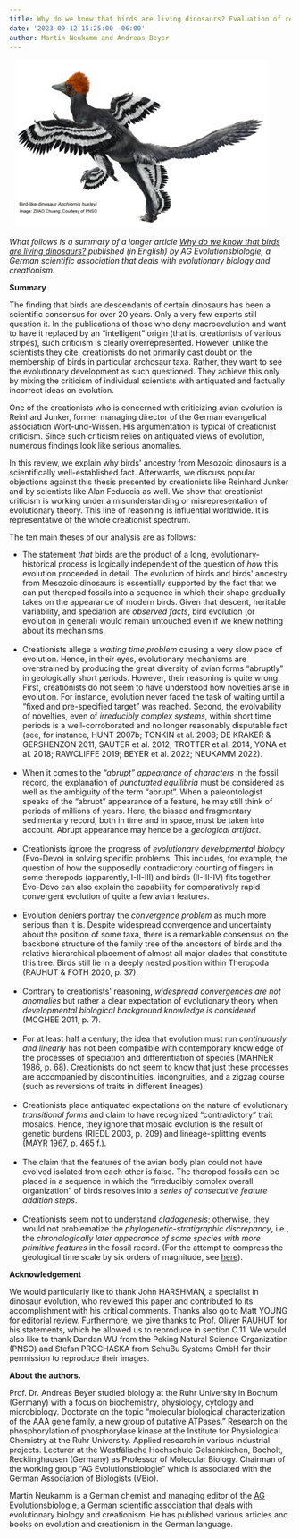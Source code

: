 ```yaml
---
title: Why do we know that birds are living dinosaurs? Evaluation of reasoning in anti-evolutionist treatise
date: '2023-09-12 15:25:00 -06:00'
author: Martin Neukamm and Andreas Beyer
---
```

<figure class="on-the-left-side" style="margin-top: 10px; margin-right: 40px; margin-bottom: 10px; margin-left: 10px;"><img src="/uploads/2023/Neukamm_Summary_Figure_1.jpg" alt="Birdlike dinosaur"/>
</figure>
<p><i>What follows is a summary of a longer article <a href="https://www.ag-evolutionsbiologie.net/pdf/2023/evolution-why-birds-are-living-dinosaurs.pdf">Why do we know that birds are living dinosaurs?</a> published (in English) by AG Evolutionsbiologie, a German scientific association that deals with evolutionary biology and creationism.</i></p>
<p><strong>Summary</strong></p>
<p>The finding that birds are descendants of certain dinosaurs has been a scientific consensus for over 20 years. Only a very few experts still question it. In the publications of those who deny macroevolution and want to have it replaced by an “intelligent” origin (that is, creationists of various stripes), such criticism is clearly overrepresented. However, unlike the scientists they cite, creationists do not primarily cast doubt on the membership of birds in particular archosaur taxa. Rather, they want to see the evolutionary development as such questioned. They achieve this only by mixing the criticism of individual scientists with antiquated and factually incorrect ideas on evolution.</p>

<p>One of the creationists who is concerned with criticizing avian evolution is Reinhard Junker, former managing director of the German evangelical association Wort-und-Wissen. His argumentation is typical of creationist criticism. Since such criticism relies on antiquated views of evolution, numerous findings look like serious anomalies.</p>

<p>In this review, we explain why birds' ancestry from Mesozoic dinosaurs is a scientifically well-established fact. Afterwards, we discuss popular objections against this thesis presented by creationists like Reinhard Junker and by scientists like Alan Feduccia as well. We show that creationist criticism is working under a misunderstanding or misrepresentation of evolutionary theory. This line of reasoning is influential worldwide. It is representative of the whole creationist spectrum.</p>

<p>The ten main theses of our analysis are as follows:</p>

<!--more-->

<ul><li>The statement <i>that</i> birds are the product of a long, evolutionary-historical process is logically independent of the question of <i>how</i> this evolution proceeded in detail. The evolution of birds and birds' ancestry from Mesozoic dinosaurs is essentially supported by the fact that we can put theropod fossils into a sequence in which their shape gradually takes on the appearance of modern birds. Given that descent, heritable variability, and speciation are <i>observed facts</i>, bird evolution (or evolution in general) would remain untouched even if we knew nothing about its mechanisms.</li><br/>
<li>Creationists allege a <i>waiting time problem</i> causing a very slow pace of evolution. Hence, in their eyes, evolutionary mechanisms are overstrained by producing the great diversity of avian forms “abruptly” in geologically short periods. However, their reasoning is quite wrong. First, creationists do not seem to have understood how novelties arise in evolution. For instance, evolution never faced the task of waiting until a “fixed and pre-specified target” was reached. Second, the evolvability of novelties, even of <i>irreducibly complex systems</i>, within short time periods is a well-corroborated and no longer reasonably disputable fact (see, for instance, HUNT 2007b; TONKIN et al. 2008; DE KRAKER & GERSHENZON 2011; SAUTER et al. 2012; TROTTER et al. 2014; YONA et al. 2018; RAWCLIFFE 2019; BEYER et al. 2022; NEUKAMM 2022).</li><br/>
<li>When it comes to the <i>“abrupt” appearance of characters</i> in the fossil record, the explanation of <i>punctuated equilibria</i> must be considered as well as the ambiguity of the term “abrupt”. When a paleontologist speaks of the “abrupt” appearance of a feature, he may still think of periods of millions of years. Here, the biased and fragmentary sedimentary record, both in time and in space, must be taken into account. Abrupt appearance may hence be a <i>geological artifact</i>.</li><br/>
<li>Creationists ignore the progress of <i>evolutionary developmental biology</i> (Evo-Devo) in solving specific problems. This includes, for example, the question of how the supposedly contradictory counting of fingers in some theropods (apparently, I-II-III) and birds (II-III-IV) fits together. Evo-Devo can also explain the capability for comparatively rapid convergent evolution of quite a few avian features.</li><br/>
<li>Evolution deniers portray the <i>convergence problem</i> as much more serious than it is. Despite widespread convergence and uncertainty about the position of some taxa, there is a remarkable consensus on the backbone structure of the family tree of the ancestors of birds and the relative hierarchical placement of almost all major clades that constitute this tree. Birds still lie in a deeply nested position within Theropoda (RAUHUT & FOTH 2020, p. 37).</li><br/>
<li>Contrary to creationists' reasoning, <i>widespread convergences are not anomalies</i> but rather a clear expectation of evolutionary theory when <i>developmental biological background knowledge is considered</i> (MCGHEE 2011, p. 7).</li><br/>
<li>For at least half a century, the idea that evolution must run <i>continuously and linearly</i> has not been compatible with contemporary knowledge of the processes of speciation and differentiation of species (MAHNER 1986, p. 68). Creationists do not seem to know that just these processes are accompanied by discontinuities, incongruities, and a zigzag course (such as reversions of traits in different lineages).</li><br/>
<li>Creationists place antiquated expectations on the nature of evolutionary <i>transitional forms</i> and claim to have recognized “contradictory” trait mosaics. Hence, they ignore that mosaic evolution is the result of genetic burdens (RIEDL 2003, p. 209) and lineage-splitting events (MAYR 1967, p. 465 f.).</li><br/>
<li>The claim that the features of the avian body plan could not have evolved isolated from each other is false. The theropod fossils can be placed in a sequence in which the “irreducibly complex overall organization” of birds resolves into a <i>series of consecutive feature addition steps</i>.</li><br/>
<li>Creationists seem not to understand <i>cladogenesis</i>; otherwise, they would not problematize the <i>phylogenetic-stratigraphic discrepancy</i>, i.e., the <i>chronologically later appearance of some species with more primitive features </i> in the fossil record. (For the attempt to compress the geological time scale by six orders of magnitude, see <a href="https://www.ag-evolutionsbiologie.net/html/2014/kreationismus-und-radiometrische-datierung.html">here</a>).</li></ul>
<p><strong>Acknowledgement</strong></p>
<p>We would particularly like to thank John HARSHMAN, a specialist in dinosaur evolution, who reviewed this paper and contributed to its accomplishment with his critical comments. Thanks also go to Matt YOUNG for editorial review. Furthermore, we give thanks to Prof. Oliver RAUHUT for his statements, which he allowed us to reproduce in section C.11. We would also like to thank Dandan WU from the Peking Natural Science Organization (PNSO) and Stefan PROCHASKA from SchuBu Systems GmbH for their permission to reproduce their images. </p>
<p></p>
<p><strong>About the authors.</strong></p>
<p> Prof. Dr. Andreas Beyer studied biology at the Ruhr University in Bochum (Germany) with a focus on biochemistry, physiology, cytology and microbiology. Doctorate on the topic “molecular biological characterization of the AAA gene family, a new group of putative ATPases.” Research on the phosphorylation of phosphorylase kinase at the Institute for Physiological Chemistry at the Ruhr University. Applied research in various industrial projects. Lecturer at the Westfälische Hochschule Gelsenkirchen, Bocholt, Recklinghausen (Germany) as Professor of Molecular Biology. Chairman of the working group “AG Evolutionsbiologie” which is associated with the German Association of Biologists (VBio).</p>
<p>Martin Neukamm is a German chemist and managing editor of the <a href="www.ag-evolutionsbiologie.de">AG Evolutionsbiologie</a>, a German scientific association that deals with evolutionary biology and creationism. He has published various articles and books on evolution and creationism in the German language.</p>
